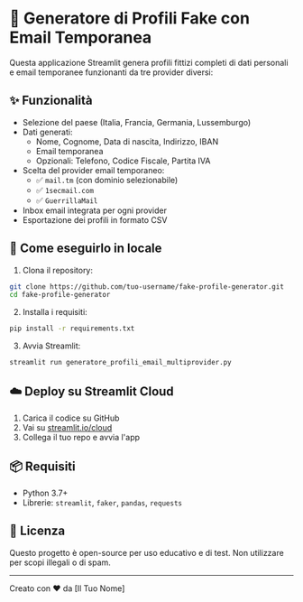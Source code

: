 # 👤 Generatore di Profili Fake con Email Temporanea

Questa applicazione Streamlit genera profili fittizi completi di dati personali e email temporanee funzionanti da tre provider diversi:

## ✨ Funzionalità

- Selezione del paese (Italia, Francia, Germania, Lussemburgo)
- Dati generati:
  - Nome, Cognome, Data di nascita, Indirizzo, IBAN
  - Email temporanea
  - Opzionali: Telefono, Codice Fiscale, Partita IVA
- Scelta del provider email temporaneo:
  - ✅ `mail.tm` (con dominio selezionabile)
  - ✅ `1secmail.com`
  - ✅ `GuerrillaMail`
- Inbox email integrata per ogni provider
- Esportazione dei profili in formato CSV

## 🚀 Come eseguirlo in locale

1. Clona il repository:
```bash
git clone https://github.com/tuo-username/fake-profile-generator.git
cd fake-profile-generator
```

2. Installa i requisiti:
```bash
pip install -r requirements.txt
```

3. Avvia Streamlit:
```bash
streamlit run generatore_profili_email_multiprovider.py
```

## ☁️ Deploy su Streamlit Cloud

1. Carica il codice su GitHub
2. Vai su [streamlit.io/cloud](https://streamlit.io/cloud)
3. Collega il tuo repo e avvia l'app

## 📦 Requisiti

- Python 3.7+
- Librerie: `streamlit`, `faker`, `pandas`, `requests`

## 📄 Licenza

Questo progetto è open-source per uso educativo e di test. Non utilizzare per scopi illegali o di spam.

---

Creato con ❤️ da [Il Tuo Nome]
